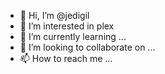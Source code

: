 - 👋 Hi, I’m @jedigil
- 👀 I’m interested in plex
- 🌱 I’m currently learning ...
- 💞️ I’m looking to collaborate on ...
- 📫 How to reach me ...

<!---
jedigil/jedigil is a ✨ special ✨ repository because its `README.md` (this file) appears on your GitHub profile.
You can click the Preview link to take a look at your changes.
--->

